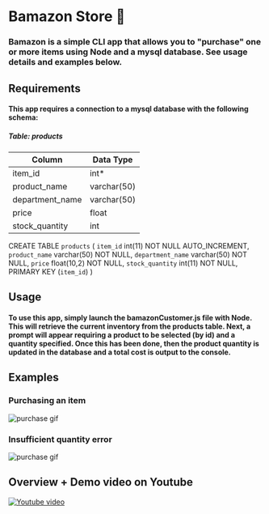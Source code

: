 # **Bamazon Store** :shopping_cart:

### Bamazon is a simple CLI app that allows you to "purchase" one or more items using Node and a mysql database. See usage details and examples below.

## **Requirements**

#### This app requires a connection to a mysql database with the following schema:

##### Table: products

| Column          | Data Type   |
| --------------- | ----------- |
| item_id         | int*        | 
| product_name    | varchar(50) |
| department_name | varchar(50) |
| price           | float       |
| stock_quantity  | int         |

CREATE TABLE `products` (
  `item_id` int(11) NOT NULL AUTO_INCREMENT,
  `product_name` varchar(50) NOT NULL,
  `department_name` varchar(50) NOT NULL,
  `price` float(10,2) NOT NULL,
  `stock_quantity` int(11) NOT NULL,
  PRIMARY KEY (`item_id`)
)

## **Usage**

#### To use this app, simply launch the bamazonCustomer.js file with Node. This will retrieve the current inventory from the products table. Next, a prompt will appear requiring a product to be selected (by id) and a quantity specified. Once this has been done, then the product quantity is updated in the database and a total cost is output to the console.

## **Examples**

### Purchasing an item
![purchase gif](https://media.giphy.com/media/gIHEchVCr9zJcNNifS/giphy.gif)

### Insufficient quantity error
![purchase gif](https://media.giphy.com/media/mEze5lRPzhw3MxMlHc/giphy.gif)

## Overview + Demo video on Youtube
[![Youtube video](https://img.youtube.com/vi/TSV1xhCYCRg/0.jpg)](https://www.youtube.com/watch?v=TSV1xhCYCRg)
